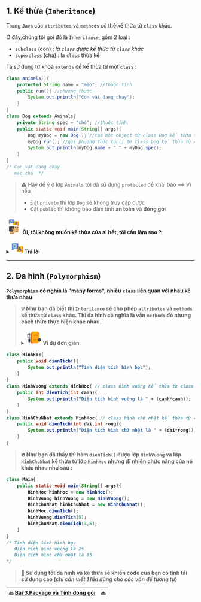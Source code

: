 ## 1. Kế thừa (`Inheritance`)

Trong `Java` các `attributes` và `methods` có thể kế thừa từ `class` khác.

Ở đây,chúng tôi gọi đó là `Inheritance`,  gồm 2 loại : 

- `subclass` (con) : *là `class` được kế thừa từ `class` khác*
- `superclass` (cha) : là `class` thừa kế

Ta sử dụng từ khoá `extends` để kế thừa từ một `class` : 

```java
class Animals(){
    protected String name = "mèo"; //thuộc tính
    public run(){ //phương thước
        System.out.println("Con vật đang chạy");
    }
}
class Dog extends Aminals{
    private String spec = "chó"; //thuộc tính
    public static void main(String[] args){
        Dog myDog = new Dog(); //tạo một object từ class Dog kế thừa từ Animals
        myDog.run(); //gọi phương thức run() từ class Dog kế thừa từ Animals
        System.out.println(myDog.name + " " + myDog.spec);
    }
}
/* Con vật đang chạy 
   mèo chó  */
```

> ⚠️ Hãy để ý ở lớp `Animals` tôi đã sử dụng `protected` để khai báo ==> Vì nếu 
> 
> - Đặt `private` thì lớp `Dog` sẽ không truy cập được
> - Đặt `public` thì không bảo đảm tính **an toàn** và **đóng gói**

#### ![Language Learningpng](https://raw.githubusercontent.com/Zenfection/Image/master/2021/02/02-14-14-12-Language%20Learning.png) Ôi, tôi không muốn kế thừa của ai hết, tôi cần làm sao ?

<details>
<summary><b><img src="https://raw.githubusercontent.com/Zenfection/Image/master/2021/02/01-13-25-05-Questions%20And%20Answers.png"> Trả lời</summary>

<br>

Sử dụng từ khoá `final` quốc dân thôi !!!

```java
final class Animals{
    //...
}
class Dog extends Animals{ // Dòng này sẽ lỗi ngay lập tức
    //...
}
```

> 💡 Nếu bạn cố gắng kế thừa lớp `Animals` thì sẽ lỗi ngay !!!

</details>

---

## 2. Đa hình (`Polymorphism`)

`Polymorphism` có nghĩa là "many forms", nhiều `class` liên quan với nhau **kế thừa** nhau

> 💡 Như bạn đã biết thì `Interitance` sẽ cho phép `attributes` và `methods` kế thừa từ `class` khác. Thì **đa hình** có nghĩa là vẫn `methods` đó nhưng cách thức thực hiện khác nhau.
> 
> <details>
> <summary><b><img src="https://raw.githubusercontent.com/Zenfection/Image/master/2021/02/02-11-21-10-Assignment.png"> Ví dụ đơn giản</b></summary>
> 
> 🔥 Hiểu đơn giản, cũng là hàm `dientich()` để tính **diện tích**, nhưng nếu bạn nhập thông số của **hình vuông** nó sẽ ra **diện tích hình vuông**, nhập thông số **hình chữ nhật** thì sẽ ra **diện tích hình chữ nhật**
> 
> </details>

```java
class HinhHoc{
    public void dienTich(){
        System.out.println("Tính diện tích hình học");
    }
}
class HinhVuong extends HinhHoc{ // class hình vuông kế thừa từ class hình học
    public int dienTich(int canh){ 
        System.out.println("Diện tích hình vuông là " + (canh*canh));
    }
}
class HinhChuNhat extends HinhHoc{ // class hình chữ nhật kế thừa từ class hình học
    public void dienTich(int dai,int rong){
        System.out.println("Diện tích hình chữ nhật là " + (dai*rong));
    }
}
```

> 🔥 Như bạn đã thấy thì hàm `dienTich()` được lớp `HinhVuong` và lớp `HinhChuNhat` kế thừa từ lớp `HinhHoc` nhưng dĩ nhiên chức năng của nó khác nhau như sau : 

```java
class Main{
    public static void main(String[] args){
        HinhHoc hinhHoc = new HinhHoc();
        HinhVuong hinhVuong = new HinhVuong();
        HinhChuNhat hinhChuNhat = new HinhChuNhat();
        hinhHoc.dienTich();
        hinhVuong.dienTich(5);
        hinhChuNhat.dienTich(3,5);
    }
}
/* Tính diện tích hình học
   Diện tích hình vuông là 25
   Diện tích hình chữ nhật là 15
*/
```

> 🚀 Sử dụng tốt **đa hình** và **kế thừa** sẽ khiến code của bạn có tính tái sử dụng cao (*chỉ cần viết 1 lần dùng cho các vấn đề tương tự*)

| 🔙  [Bài 3.Package và Tính đóng gói](https://github.com/Zenfection/Java/blob/master/Java%20OOP/3.Pkg%26Encapsulation.md) |  🔜  |
| ----------------------------------------------------------------------------------------------------- | --- |